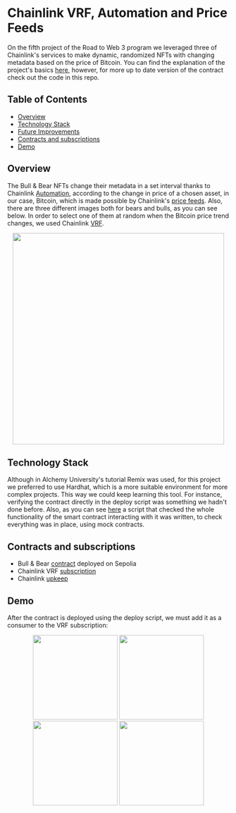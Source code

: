 # Chainlink VRF, Automation and Price Feeds

On the fifth project of the Road to Web 3 program we leveraged three of Chainlink's services to make dynamic, randomized NFTs with changing metadata based on the price of Bitcoin. You can find the explanation of the project's basics [here](https://docs.alchemy.com/docs/connect-apis-to-your-smart-contracts-using-chainlink), however, for more up to date version of the contract check out the code in this repo. 

## Table of Contents
- [Overview](#overview)
- [Technology Stack](#technology-stack)
- [Future Improvements](#future-improvements)
- [Contracts and subscriptions](#contracts-and-subscriptions)
- [Demo](#demo)

## Overview

The Bull & Bear NFTs change their metadata in a set interval thanks to Chainlink [Automation](https://automation.chain.link/), according to the change in price of a chosen asset, in our case, Bitcoin, which is made possible by Chainlink's [price feeds](https://docs.chain.link/data-feeds/price-feeds). Also, there are three different images both for bears and bulls, as you can see below. In order to select one of them at random when the Bitcoin price trend changes, we used Chainlink [VRF](https://vrf.chain.link/).

<p align="center">
  <img src="https://github.com/arynyestos/RoadToWeb3Chainlink/assets/33223441/e1319857-076f-4b19-90eb-6b92fe5e6396" style="width: 50vw;">
</p>

## Technology Stack

Although in Alchemy University's tutorial Remix was used, for this project we preferred to use Hardhat, which is a more suitable environment for more complex projects. This way we could keep learning this tool. For instance, verifying the contract directly in the deploy script was something we hadn't done before. Also, as you can see [here](https://github.com/arynyestos/RoadToWeb3Chainlink/blob/main/scripts/contractInteractions.js) a script that checked the whole functionality of the smart contract interacting with it was written, to check everything was in place, using mock contracts.

## Contracts and subscriptions

 - Bull & Bear [contract](https://sepolia.etherscan.io/address/0xd859D85789892f5Ab4837a84480A5b6720961Dba) deployed on Sepolia
 - Chainlink VRF [subscription](https://vrf.chain.link/sepolia/8553)
 - Chainlink [upkeep](https://automation.chain.link/sepolia/54160409165386770557288127799710003313191267279451333735004520043172341589585)

## Demo

After the contract is deployed using the deploy script, we must add it as a consumer to the VRF subscription:

<p align="center">
  <img src="https://github.com/arynyestos/RoadToWeb3Chainlink/assets/33223441/bc0e3493-3ba0-4d40-a9ac-d8a67b1672cd" style="width: 20vw;>
</p>

Once this is done, we configure the upkeep with the contract's address and the function we want to automate. Once all Chainlink services are correctly set up, we mint an NFT to our address, defaulting to the Gamer Bull NFT, which we could see at the OpenSea Testnet site:

<p align="center">
  <img src="https://github.com/arynyestos/RoadToWeb3Chainlink/assets/33223441/fb535feb-e99f-4c72-9d71-c7a1442a6d31)" style="width: 20vw;>
</p>

Then the upkeep will initiate the modification of the NFT's metadata, according to the trend of Bitcoin's price in the selected interval. As we can see, the price went down, since the NFT switched to Simple Bear:

<p align="center">
  <img src="https://github.com/arynyestos/RoadToWeb3Chainlink/assets/33223441/6229f568-396e-4fba-8984-8f34713262ca" style="width: 20vw;>
</p>

After another interval, we can see, both in Etherscan and OS how the metadata changes to Coolio Bear, as the price of Bitcoin kept on a downward trend:

<p align="center">
  <img src="https://github.com/arynyestos/RoadToWeb3Chainlink/assets/33223441/4cd1f817-77f8-42ec-a7de-a561ea4eb7ac" style="width: 20vw;>
</p>

However, OS didn't update the metadata fast enough, showing only the name of the modified NFT, which as a known behaviour:

<p align="center">
  <img src="https://github.com/arynyestos/RoadToWeb3Chainlink/assets/33223441/6d82e8e1-d2a1-4178-bfee-e18374cee33d" style="width: 20vw;>
</p>
